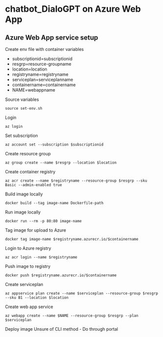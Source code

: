 # chatbot_DialoGPT on Azure Web App

## Azure Web App service setup

Create env file with container variables
- subscriptionid=subscriptionid
- resgrp=resource-groupname
- location=location
- registryname=registryname
- serviceplan=serviceplanname
- containername=containername
- NAME=webappname

Source variables
```
source set-env.sh
```

Login
```
az login
```

Set subscription
```
az account set --subscription $subscriptionid
```

Create resource group
```
az group create --name $resgrp --location $location
```

Create container registry
```
az acr create --name $registryname --resource-group $resgrp --sku Basic --admin-enabled true
```

Build image locally
```
docker build --tag image-name Dockerfile-path
```

Run image locally
```
docker run --rm -p 80:80 image-name
```

Tag image for upload to Azure
```
docker tag image-name $registryname.azurecr.io/$containername
```

Login to Azure registry
```
az acr login --name $registryname
```

Push image to registry
```
docker push $registryname.azurecr.io/$containername
```

Create serviceplan
```
az appservice plan create --name $serviceplan --resource-group $resgrp --sku B1 --location $location
```

Create web app service
```
az webapp create --name $NAME --resource-group $resgrp --plan $serviceplan 
```

Deploy image
Unsure of CLI method - Do through portal 




